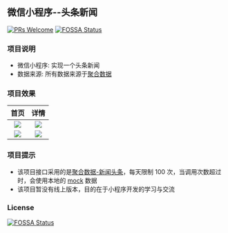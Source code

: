 ## 微信小程序--头条新闻

[![PRs Welcome](https://img.shields.io/badge/PRs-welcome-brightgreen.svg?style=flat-square)](http://makeapullrequest.com)
[![FOSSA Status](https://app.fossa.io/api/projects/git%2Bgithub.com%2FKuangPF%2FwxAPP_toutiaoNews.svg?type=shield)](https://app.fossa.io/projects/git%2Bgithub.com%2FKuangPF%2FwxAPP_toutiaoNews?ref=badge_shield)

### 项目说明

* 微信小程序: 实现一个头条新闻
* 数据来源: 所有数据来源于[聚合数据](https://www.juhe.cn/)

### 项目效果

首页            |  详情
:-------------------------:|:-------------------------:
![](https://user-images.githubusercontent.com/20694238/59890837-6282d700-9405-11e9-95ce-8273c140082b.PNG)  |  ![](https://user-images.githubusercontent.com/20694238/59890840-631b6d80-9405-11e9-9b0c-48dd043d434e.PNG)
![](https://user-images.githubusercontent.com/20694238/60524145-9ec80880-9d1e-11e9-850a-3b3bf9cbb8c7.png)  | ![](https://user-images.githubusercontent.com/20694238/59890842-644c9a80-9405-11e9-9b8b-e0bab3b3b470.PNG)


### 项目提示

- 该项目接口采用的是[聚合数据-新闻头条](https://www.juhe.cn/docs/api/id/235)，每天限制 100 次，当调用次数超过时，会使用本地的 [mock](https://github.com/KuangPF/wxAPP_toutiaoNews/tree/master/mocks) 数据
- 该项目暂没有线上版本，目的在于小程序开发的学习与交流


### License
[![FOSSA Status](https://app.fossa.io/api/projects/git%2Bgithub.com%2FKuangPF%2FwxAPP_toutiaoNews.svg?type=large)](https://app.fossa.io/projects/git%2Bgithub.com%2FKuangPF%2FwxAPP_toutiaoNews?ref=badge_large)
